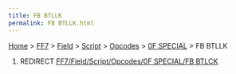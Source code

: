 ```yaml
---
title: FB BTLLK
permalink: FB BTLLK.html
---
```


[Home](../../../../../Main%20Page.md) > [FF7](../../../../../FF7.md) > [Field](../../../../Field.md) > [Script](../../../Script.md) > [Opcodes](../../Opcodes.md) > [0F SPECIAL](../0F%20SPECIAL.md) > FB BTLLK

1.  REDIRECT [FF7/Field/Script/Opcodes/0F SPECIAL/FB BTLCK][]

  [FF7/Field/Script/Opcodes/0F SPECIAL/FB BTLCK]: ../0F%20SPECIAL/FB%20BTLCK.md
    "wikilink"
